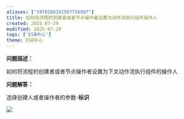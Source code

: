 ```yaml
---
aliases: ["1970166102507756987"]
title: 如何将流程的创建者或者节点操作者设置为动作流执行组件操作人
created: 2025-07-29
modified: 2025-07-29
tags: ['ESB中心']
theme: ESB中心
---
```


**问题描述：**

如何将流程的创建者或者节点操作者设置为下文动作流执行组件的操作人

**问题解答：**

选择创建人或者操作者的参数-**标识**

![](https://myhelpdoc.oss-cn-heyuan.aliyuncs.com/mdimages/f601e699f8b30b61c9626f9adc4aee0f.jpg)